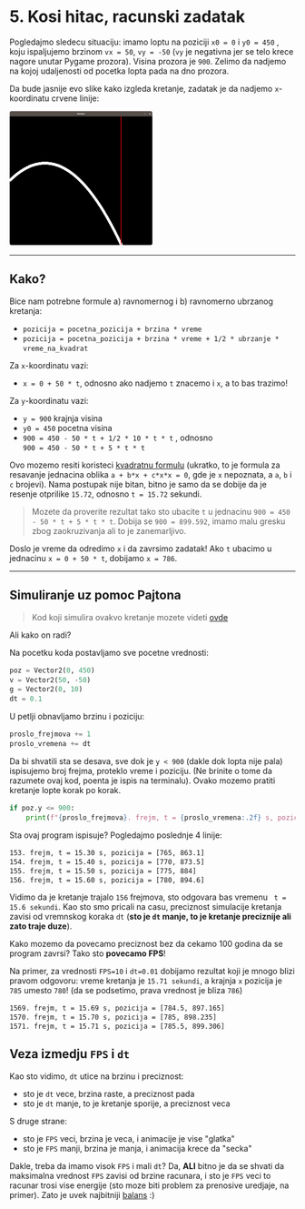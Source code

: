 # 5. Kosi hitac, racunski zadatak

Pogledajmo sledecu situaciju: imamo loptu na poziciji `x0 = 0` i `y0 = 450` , koju ispaljujemo brzinom `vx = 50`, `vy = -50` (`vy` je negativna jer se telo krece nagore unutar Pygame prozora). Visina prozora je `900`. Zelimo da nadjemo na kojoj udaljenosti od pocetka lopta pada na dno prozora.

Da bude jasnije evo slike kako izgleda kretanje, zadatak je da nadjemo `x`-koordinatu crvene linije:

<img src="/10_nedelja/5_slika.png" style="width: 50%">

<hr>

## Kako?

Bice nam potrebne formule a) ravnomernog i b) ravnomerno ubrzanog kretanja:
- `pozicija = pocetna_pozicija + brzina * vreme`
- `pozicija = pocetna_pozicija + brzina * vreme + 1/2 * ubrzanje * vreme_na_kvadrat`

Za `x`-koordinatu vazi:
- `x = 0 + 50 * t`, odnosno ako nadjemo `t` znacemo i `x`, a to bas trazimo!

Za `y`-koordinatu vazi:
- `y = 900` krajnja visina
- `y0 = 450` pocetna visina
- `900 = 450 - 50 * t + 1/2 * 10 * t * t` , odnosno <br>
    `900 = 450 - 50 * t + 5 * t * t`

Ovo mozemo resiti koristeci [kvadratnu formulu](https://sr.wikipedia.org/wiki/Kvadratna_formula) (ukratko, to je formula za resavanje jednacina oblika `a + b*x + c*x*x = 0`, gde je `x` nepoznata, a `a`, `b` i `c` brojevi). Nama postupak nije bitan, bitno je samo da se dobije da je resenje otprilike `15.72`, odnosno `t = 15.72` sekundi.

> Mozete da proverite rezultat tako sto ubacite `t` u jednacinu `900 = 450 - 50 * t + 5 * t * t`. Dobija se `900 = 899.592`, imamo malu gresku zbog zaokruzivanja ali to je zanemarljivo.

Doslo je vreme da odredimo `x` i da zavrsimo zadatak! Ako `t` ubacimo u jednacinu `x = 0 + 50 * t`, dobijamo `x = 786`.

<hr>

## Simuliranje uz pomoc Pajtona

> Kod koji simulira ovakvo kretanje mozete videti [ovde](/10_nedelja/5_hitac_sa_tragom.py)

Ali kako on radi?

Na pocetku koda postavljamo sve pocetne vrednosti:
```python
poz = Vector2(0, 450)
v = Vector2(50, -50)
g = Vector2(0, 10)
dt = 0.1
```

U petlji obnavljamo brzinu i poziciju:
```python
proslo_frejmova += 1
proslo_vremena += dt
```

Da bi shvatili sta se desava, sve dok je `y < 900` (dakle dok lopta nije pala) ispisujemo broj frejma, proteklo vreme i poziciju. (Ne brinite o tome da razumete ovaj kod, poenta je ispis na terminalu). Ovako mozemo pratiti kretanje lopte korak po korak.
```python
if poz.y <= 900:
    print(f"{proslo_frejmova}. frejm, t = {proslo_vremena:.2f} s, pozicija = {poz}")
```

Sta ovaj program ispisuje? Pogledajmo poslednje 4 linije:
```
153. frejm, t = 15.30 s, pozicija = [765, 863.1]
154. frejm, t = 15.40 s, pozicija = [770, 873.5]
155. frejm, t = 15.50 s, pozicija = [775, 884]
156. frejm, t = 15.60 s, pozicija = [780, 894.6]
```

Vidimo da je kretanje trajalo `156` frejmova, sto odgovara bas vremenu ` t = 15.6 sekundi`. Kao sto smo pricali na casu, preciznost simulacije kretanja zavisi od vremnskog koraka `dt` (**sto je `dt` manje, to je kretanje preciznije ali zato traje duze**).

Kako mozemo da povecamo preciznost bez da cekamo 100 godina da se program zavrsi? Tako sto **povecamo FPS**! 

Na primer, za vrednosti `FPS=10` i `dt=0.01` dobijamo rezultat koji je mnogo blizi pravom odgovoru: vreme kretanja je `15.71 sekundi`, a krajnja `x` pozicija je `785` umesto `780`! (da se podsetimo, prava vrednost je bliza `786`)   
```
1569. frejm, t = 15.69 s, pozicija = [784.5, 897.165]
1570. frejm, t = 15.70 s, pozicija = [785, 898.235]
1571. frejm, t = 15.71 s, pozicija = [785.5, 899.306]
```

## Veza izmedju `FPS` i `dt`

Kao sto vidimo, `dt` utice na brzinu i preciznost:
- sto je `dt` vece, brzina raste, a preciznost pada
- sto je `dt` manje, to je kretanje sporije, a preciznost veca

S druge strane:
- sto je `FPS` veci, brzina je veca, i animacije je vise "glatka"
- sto je `FPS` manji, brzina je manja, i animacija krece da "secka"

Dakle, treba da imamo visok `FPS` i mali `dt`? Da, **ALI** bitno je da se shvati da maksimalna vrednost `FPS` zavisi od brzine racunara, i sto je `FPS` veci to racunar trosi vise energije (sto moze biti problem za prenosive uredjaje, na primer). Zato je uvek najbitniji [balans](https://media.tenor.com/Hqyg8s_gh5QAAAAC/perfectly-balanced-thanos.gif) :)
